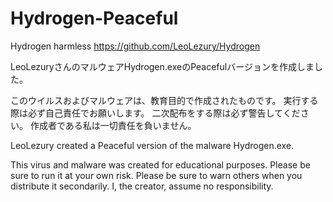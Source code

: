# Hydrogen-Peaceful
Hydrogen harmless
https://github.com/LeoLezury/Hydrogen

LeoLezuryさんのマルウェアHydrogen.exeのPeacefulバージョンを作成しました。

このウイルスおよびマルウェアは、教育目的で作成されたものです。
実行する際は必ず自己責任でお願いします。
二次配布をする際は必ず警告してください。
作成者である私は一切責任を負いません。

LeoLezury created a Peaceful version of the malware Hydrogen.exe.

This virus and malware was created for educational purposes.
Please be sure to run it at your own risk.
Please be sure to warn others when you distribute it secondarily.
I, the creator, assume no responsibility.
